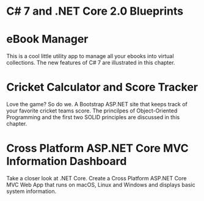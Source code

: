 # C# 7 and .NET Core 2.0 Blueprints

# eBook Manager
This is a cool little utility app to manage all your ebooks into virtual collections. The new features of C# 7 are illustrated in this chapter.

# Cricket Calculator and Score Tracker
Love the game? So do we. A Bootstrap ASP.NET site that keeps track of your favorite cricket teams score. The princilpes of Object-Oriented Programming and the first two SOLID principles are discussed in this chapter.

# Cross Platform ASP.NET Core MVC Information Dashboard
Take a closer look at .NET Core. Create a Cross Platform ASP.NET Core MVC Web App that runs on macOS, Linux and Windows and displays basic system information.
